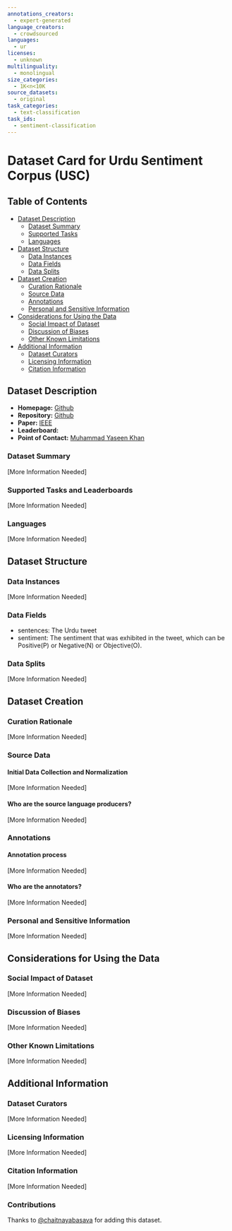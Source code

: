```yaml
---
annotations_creators:
  - expert-generated
language_creators:
  - crowdsourced
languages:
  - ur
licenses:
  - unknown
multilinguality:
  - monolingual
size_categories:
  - 1K<n<10K
source_datasets:
  - original
task_categories:
  - text-classification
task_ids:
  - sentiment-classification
---
```


# Dataset Card for Urdu Sentiment Corpus (USC)

## Table of Contents

- [Dataset Description](#dataset-description)
  - [Dataset Summary](#dataset-summary)
  - [Supported Tasks](#supported-tasks-and-leaderboards)
  - [Languages](#languages)
- [Dataset Structure](#dataset-structure)
  - [Data Instances](#data-instances)
  - [Data Fields](#data-instances)
  - [Data Splits](#data-instances)
- [Dataset Creation](#dataset-creation)
  - [Curation Rationale](#curation-rationale)
  - [Source Data](#source-data)
  - [Annotations](#annotations)
  - [Personal and Sensitive Information](#personal-and-sensitive-information)
- [Considerations for Using the Data](#considerations-for-using-the-data)
  - [Social Impact of Dataset](#social-impact-of-dataset)
  - [Discussion of Biases](#discussion-of-biases)
  - [Other Known Limitations](#other-known-limitations)
- [Additional Information](#additional-information)
  - [Dataset Curators](#dataset-curators)
  - [Licensing Information](#licensing-information)
  - [Citation Information](#citation-information)

## Dataset Description

- **Homepage:** [Github](https://github.com/MuhammadYaseenKhan/Urdu-Sentiment-Corpus)
- **Repository:** [Github](https://github.com/MuhammadYaseenKhan/Urdu-Sentiment-Corpus)
- **Paper:** [IEEE](https://ieeexplore.ieee.org/abstract/document/9080043)
- **Leaderboard:**
- **Point of Contact:** [Muhammad Yaseen Khan](https://github.com/MuhammadYaseenKhan)

### Dataset Summary

[More Information Needed]

### Supported Tasks and Leaderboards

[More Information Needed]

### Languages

[More Information Needed]

## Dataset Structure

### Data Instances

[More Information Needed]

### Data Fields

- sentences: The Urdu tweet
- sentiment: The sentiment that was exhibited in the tweet, which can be Positive(P) or Negative(N) or Objective(O).

### Data Splits

[More Information Needed]

## Dataset Creation

### Curation Rationale

[More Information Needed]

### Source Data

#### Initial Data Collection and Normalization

[More Information Needed]

#### Who are the source language producers?

[More Information Needed]

### Annotations

#### Annotation process

[More Information Needed]

#### Who are the annotators?

[More Information Needed]

### Personal and Sensitive Information

[More Information Needed]

## Considerations for Using the Data

### Social Impact of Dataset

[More Information Needed]

### Discussion of Biases

[More Information Needed]

### Other Known Limitations

[More Information Needed]

## Additional Information

### Dataset Curators

[More Information Needed]

### Licensing Information

[More Information Needed]

### Citation Information

[More Information Needed]

### Contributions

Thanks to [@chaitnayabasava](https://github.com/chaitnayabasava) for adding this dataset.